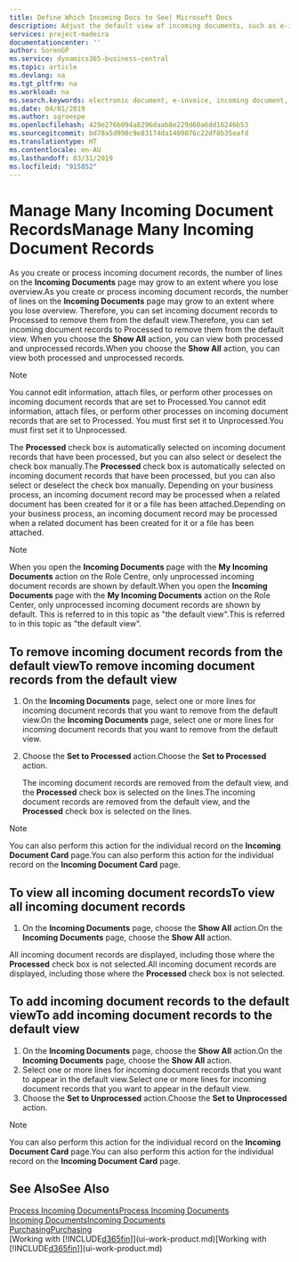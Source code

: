 ```yaml
---
title: Define Which Incoming Docs to See| Microsoft Docs
description: Adjust the default view of incoming documents, such as e-invoices, to improve your overview of processed and unprocessed records.
services: project-madeira
documentationcenter: ''
author: SorenGP
ms.service: dynamics365-business-central
ms.topic: article
ms.devlang: na
ms.tgt_pltfrm: na
ms.workload: na
ms.search.keywords: electronic document, e-invoice, incoming document, OCR, ecommerce, document exchange, import invoice
ms.date: 04/01/2019
ms.author: sgroespe
ms.openlocfilehash: 429e276b094a8296daab8e229d60a6dd16246b53
ms.sourcegitcommit: bd78a5d990c9e83174da1409076c22df8b35eafd
ms.translationtype: HT
ms.contentlocale: en-AU
ms.lasthandoff: 03/31/2019
ms.locfileid: "915852"
---
```

# <a name="manage-many-incoming-document-records"></a><span data-ttu-id="68442-103">Manage Many Incoming Document Records</span><span class="sxs-lookup"><span data-stu-id="68442-103">Manage Many Incoming Document Records</span></span>
<span data-ttu-id="68442-104">As you create or process incoming document records, the number of lines on the **Incoming Documents** page may grow to an extent where you lose overview.</span><span class="sxs-lookup"><span data-stu-id="68442-104">As you create or process incoming document records, the number of lines on the **Incoming Documents** page may grow to an extent where you lose overview.</span></span> <span data-ttu-id="68442-105">Therefore, you can set incoming document records to Processed to remove them from the default view.</span><span class="sxs-lookup"><span data-stu-id="68442-105">Therefore, you can set incoming document records to Processed to remove them from the default view.</span></span> <span data-ttu-id="68442-106">When you choose the **Show All** action, you can view both processed and unprocessed records.</span><span class="sxs-lookup"><span data-stu-id="68442-106">When you choose the **Show All** action, you can view both processed and unprocessed records.</span></span>

> [!NOTE]  
>   <span data-ttu-id="68442-107">You cannot edit information, attach files, or perform other processes on incoming document records that are set to Processed.</span><span class="sxs-lookup"><span data-stu-id="68442-107">You cannot edit information, attach files, or perform other processes on incoming document records that are set to Processed.</span></span> <span data-ttu-id="68442-108">You must first set it to Unprocessed.</span><span class="sxs-lookup"><span data-stu-id="68442-108">You must first set it to Unprocessed.</span></span>

<span data-ttu-id="68442-109">The **Processed** check box is automatically selected on incoming document records that have been processed, but you can also select or deselect the check box manually.</span><span class="sxs-lookup"><span data-stu-id="68442-109">The **Processed** check box is automatically selected on incoming document records that have been processed, but you can also select or deselect the check box manually.</span></span> <span data-ttu-id="68442-110">Depending on your business process, an incoming document record may be processed when a related document has been created for it or a file has been attached.</span><span class="sxs-lookup"><span data-stu-id="68442-110">Depending on your business process, an incoming document record may be processed when a related document has been created for it or a file has been attached.</span></span>

> [!NOTE]  
>   <span data-ttu-id="68442-111">When you open the **Incoming Documents** page with the **My Incoming Documents** action on the Role Centre, only unprocessed incoming document records are shown by default.</span><span class="sxs-lookup"><span data-stu-id="68442-111">When you open the **Incoming Documents** page with the **My Incoming Documents** action on the Role Center, only unprocessed incoming document records are shown by default.</span></span> <span data-ttu-id="68442-112">This is referred to in this topic as "the default view".</span><span class="sxs-lookup"><span data-stu-id="68442-112">This is referred to in this topic as "the default view".</span></span>

## <a name="to-remove-incoming-document-records-from-the-default-view"></a><span data-ttu-id="68442-113">To remove incoming document records from the default view</span><span class="sxs-lookup"><span data-stu-id="68442-113">To remove incoming document records from the default view</span></span>
1. <span data-ttu-id="68442-114">On the **Incoming Documents** page, select one or more lines for incoming document records that you want to remove from the default view.</span><span class="sxs-lookup"><span data-stu-id="68442-114">On the **Incoming Documents** page, select one or more lines for incoming document records that you want to remove from the default view.</span></span>
2. <span data-ttu-id="68442-115">Choose the **Set to Processed** action.</span><span class="sxs-lookup"><span data-stu-id="68442-115">Choose the **Set to Processed** action.</span></span>

    <span data-ttu-id="68442-116">The incoming document records are removed from the default view, and the **Processed** check box is selected on the lines.</span><span class="sxs-lookup"><span data-stu-id="68442-116">The incoming document records are removed from the default view, and the **Processed** check box is selected on the lines.</span></span>

> [!NOTE]  
>   <span data-ttu-id="68442-117">You can also perform this action for the individual record on the **Incoming Document Card** page.</span><span class="sxs-lookup"><span data-stu-id="68442-117">You can also perform this action for the individual record on the **Incoming Document Card** page.</span></span>

## <a name="to-view-all-incoming-document-records"></a><span data-ttu-id="68442-118">To view all incoming document records</span><span class="sxs-lookup"><span data-stu-id="68442-118">To view all incoming document records</span></span>
1. <span data-ttu-id="68442-119">On the **Incoming Documents** page, choose the **Show All** action.</span><span class="sxs-lookup"><span data-stu-id="68442-119">On the **Incoming Documents** page, choose the **Show All** action.</span></span>

<span data-ttu-id="68442-120">All incoming document records are displayed, including those where the **Processed** check box is not selected.</span><span class="sxs-lookup"><span data-stu-id="68442-120">All incoming document records are displayed, including those where the **Processed** check box is not selected.</span></span>

## <a name="to-add-incoming-document-records-to-the-default-view"></a><span data-ttu-id="68442-121">To add incoming document records to the default view</span><span class="sxs-lookup"><span data-stu-id="68442-121">To add incoming document records to the default view</span></span>
1. <span data-ttu-id="68442-122">On the **Incoming Documents** page, choose the **Show All** action.</span><span class="sxs-lookup"><span data-stu-id="68442-122">On the **Incoming Documents** page, choose the **Show All** action.</span></span>
2. <span data-ttu-id="68442-123">Select one or more lines for incoming document records that you want to appear in the default view.</span><span class="sxs-lookup"><span data-stu-id="68442-123">Select one or more lines for incoming document records that you want to appear in the default view.</span></span>
3. <span data-ttu-id="68442-124">Choose the **Set to Unprocessed** action.</span><span class="sxs-lookup"><span data-stu-id="68442-124">Choose the **Set to Unprocessed** action.</span></span>  

> [!NOTE]  
>   <span data-ttu-id="68442-125">You can also perform this action for the individual record on the **Incoming Document Card** page.</span><span class="sxs-lookup"><span data-stu-id="68442-125">You can also perform this action for the individual record on the **Incoming Document Card** page.</span></span>

## <a name="see-also"></a><span data-ttu-id="68442-126">See Also</span><span class="sxs-lookup"><span data-stu-id="68442-126">See Also</span></span>
[<span data-ttu-id="68442-127">Process Incoming Documents</span><span class="sxs-lookup"><span data-stu-id="68442-127">Process Incoming Documents</span></span>](across-process-income-documents.md)  
[<span data-ttu-id="68442-128">Incoming Documents</span><span class="sxs-lookup"><span data-stu-id="68442-128">Incoming Documents</span></span>](across-income-documents.md)  
[<span data-ttu-id="68442-129">Purchasing</span><span class="sxs-lookup"><span data-stu-id="68442-129">Purchasing</span></span>](purchasing-manage-purchasing.md)  
<span data-ttu-id="68442-130">[Working with [!INCLUDE[d365fin](includes/d365fin_md.md)]](ui-work-product.md)</span><span class="sxs-lookup"><span data-stu-id="68442-130">[Working with [!INCLUDE[d365fin](includes/d365fin_md.md)]](ui-work-product.md)</span></span>
